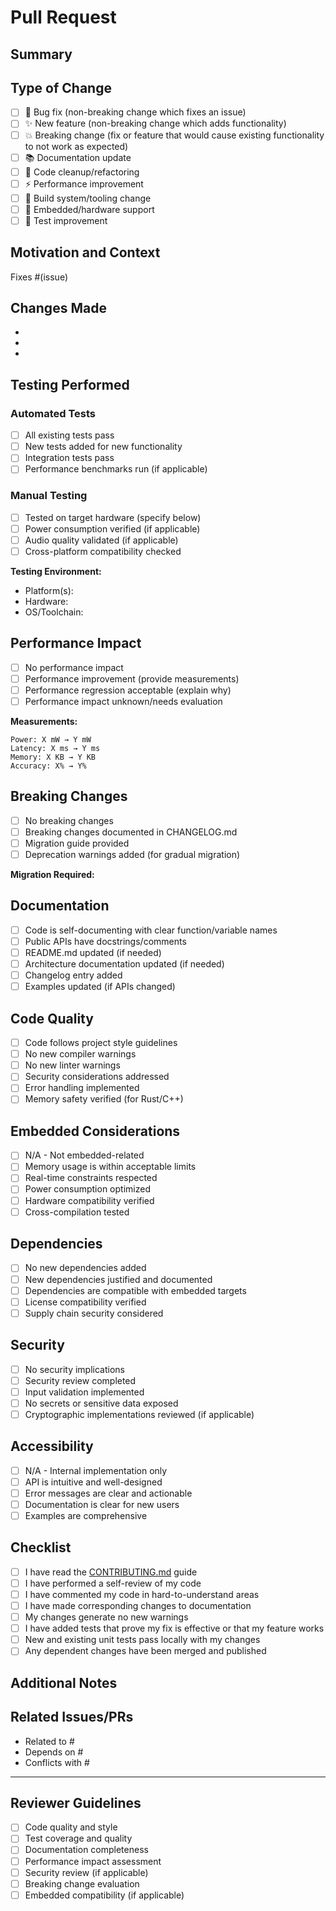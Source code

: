 # Pull Request

## Summary
<!-- Provide a brief description of what this PR does -->

## Type of Change
<!-- Mark the relevant option with an "x" -->
- [ ] 🐛 Bug fix (non-breaking change which fixes an issue)
- [ ] ✨ New feature (non-breaking change which adds functionality)
- [ ] 💥 Breaking change (fix or feature that would cause existing functionality to not work as expected)
- [ ] 📚 Documentation update
- [ ] 🧹 Code cleanup/refactoring
- [ ] ⚡ Performance improvement
- [ ] 🔧 Build system/tooling change
- [ ] 🎯 Embedded/hardware support
- [ ] 🧪 Test improvement

## Motivation and Context
<!-- Why is this change required? What problem does it solve? -->
<!-- If it fixes an open issue, please link to the issue here -->
Fixes #(issue)

## Changes Made
<!-- Describe the changes in detail -->
- 
- 
- 

## Testing Performed
<!-- Describe the testing you have performed -->

### Automated Tests
- [ ] All existing tests pass
- [ ] New tests added for new functionality
- [ ] Integration tests pass
- [ ] Performance benchmarks run (if applicable)

### Manual Testing
- [ ] Tested on target hardware (specify below)
- [ ] Power consumption verified (if applicable)
- [ ] Audio quality validated (if applicable)
- [ ] Cross-platform compatibility checked

**Testing Environment:**
- Platform(s): 
- Hardware: 
- OS/Toolchain: 

## Performance Impact
<!-- Required for performance-critical changes -->
- [ ] No performance impact
- [ ] Performance improvement (provide measurements)
- [ ] Performance regression acceptable (explain why)
- [ ] Performance impact unknown/needs evaluation

**Measurements:**
<!-- Include before/after metrics if applicable -->
```
Power: X mW → Y mW
Latency: X ms → Y ms
Memory: X KB → Y KB
Accuracy: X% → Y%
```

## Breaking Changes
<!-- If this is a breaking change, describe the migration path -->
- [ ] No breaking changes
- [ ] Breaking changes documented in CHANGELOG.md
- [ ] Migration guide provided
- [ ] Deprecation warnings added (for gradual migration)

**Migration Required:**
<!-- What steps do users need to take? -->

## Documentation
- [ ] Code is self-documenting with clear function/variable names
- [ ] Public APIs have docstrings/comments
- [ ] README.md updated (if needed)
- [ ] Architecture documentation updated (if needed)
- [ ] Changelog entry added
- [ ] Examples updated (if APIs changed)

## Code Quality
- [ ] Code follows project style guidelines
- [ ] No new compiler warnings
- [ ] No new linter warnings
- [ ] Security considerations addressed
- [ ] Error handling implemented
- [ ] Memory safety verified (for Rust/C++)

## Embedded Considerations
<!-- For embedded-related changes -->
- [ ] N/A - Not embedded-related
- [ ] Memory usage is within acceptable limits
- [ ] Real-time constraints respected
- [ ] Power consumption optimized
- [ ] Hardware compatibility verified
- [ ] Cross-compilation tested

## Dependencies
- [ ] No new dependencies added
- [ ] New dependencies justified and documented
- [ ] Dependencies are compatible with embedded targets
- [ ] License compatibility verified
- [ ] Supply chain security considered

## Security
- [ ] No security implications
- [ ] Security review completed
- [ ] Input validation implemented
- [ ] No secrets or sensitive data exposed
- [ ] Cryptographic implementations reviewed (if applicable)

## Accessibility
<!-- For user-facing changes -->
- [ ] N/A - Internal implementation only
- [ ] API is intuitive and well-designed
- [ ] Error messages are clear and actionable
- [ ] Documentation is clear for new users
- [ ] Examples are comprehensive

## Checklist
<!-- Final verification before submitting -->
- [ ] I have read the [CONTRIBUTING.md](CONTRIBUTING.md) guide
- [ ] I have performed a self-review of my code
- [ ] I have commented my code in hard-to-understand areas
- [ ] I have made corresponding changes to documentation
- [ ] My changes generate no new warnings
- [ ] I have added tests that prove my fix is effective or that my feature works
- [ ] New and existing unit tests pass locally with my changes
- [ ] Any dependent changes have been merged and published

## Additional Notes
<!-- Any additional information, context, or screenshots -->

## Related Issues/PRs
<!-- Link to related issues or pull requests -->
- Related to #
- Depends on #
- Conflicts with #

---

<!-- For maintainers -->
## Reviewer Guidelines
- [ ] Code quality and style
- [ ] Test coverage and quality
- [ ] Documentation completeness
- [ ] Performance impact assessment
- [ ] Security review (if applicable)
- [ ] Breaking change evaluation
- [ ] Embedded compatibility (if applicable)